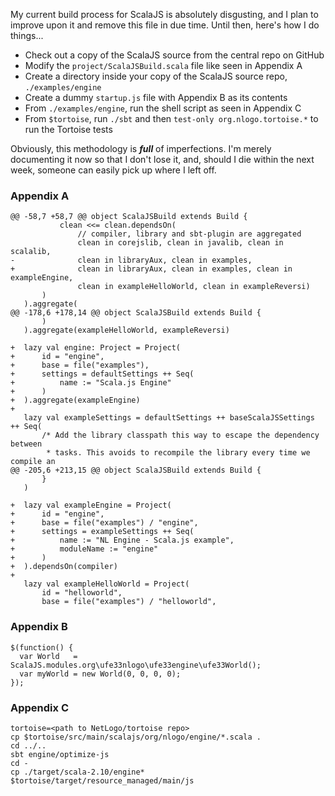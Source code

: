 My current build process for ScalaJS is absolutely disgusting, and I plan to improve upon it and remove this file in due time.  Until then, here's how I do things...

 * Check out a copy of the ScalaJS source from the central repo on GitHub
 * Modify the `project/ScalaJSBuild.scala` file like seen in Appendix A
 * Create a directory inside your copy of the ScalaJS source repo, `./examples/engine`
 * Create a dummy `startup.js` file with Appendix B as its contents
 * From `./examples/engine`, run the shell script as seen in Appendix C
 * From `$tortoise`, run `./sbt` and then `test-only org.nlogo.tortoise.*` to run the Tortoise tests

Obviously, this methodology is ***full*** of imperfections.  I'm merely documenting it now so that I don't lose it, and, should I die within the next week, someone can easily pick up where I left off.

### Appendix A

```
@@ -58,7 +58,7 @@ object ScalaJSBuild extends Build {
           clean <<= clean.dependsOn(
               // compiler, library and sbt-plugin are aggregated
               clean in corejslib, clean in javalib, clean in scalalib,
-              clean in libraryAux, clean in examples,
+              clean in libraryAux, clean in examples, clean in exampleEngine,
               clean in exampleHelloWorld, clean in exampleReversi)
       )
   ).aggregate(
@@ -178,6 +178,14 @@ object ScalaJSBuild extends Build {
       )
   ).aggregate(exampleHelloWorld, exampleReversi)
 
+  lazy val engine: Project = Project(
+      id = "engine",
+      base = file("examples"),
+      settings = defaultSettings ++ Seq(
+          name := "Scala.js Engine"
+      )
+  ).aggregate(exampleEngine)
+
   lazy val exampleSettings = defaultSettings ++ baseScalaJSSettings ++ Seq(
       /* Add the library classpath this way to escape the dependency between
        * tasks. This avoids to recompile the library every time we compile an
@@ -205,6 +213,15 @@ object ScalaJSBuild extends Build {
       }
   )
 
+  lazy val exampleEngine = Project(
+      id = "engine",
+      base = file("examples") / "engine",
+      settings = exampleSettings ++ Seq(
+          name := "NL Engine - Scala.js example",
+          moduleName := "engine"
+      )
+  ).dependsOn(compiler)
+
   lazy val exampleHelloWorld = Project(
       id = "helloworld",
       base = file("examples") / "helloworld",
```

### Appendix B

```
$(function() {
  var World   = ScalaJS.modules.org\ufe33nlogo\ufe33engine\ufe33World();
  var myWorld = new World(0, 0, 0, 0);
});
```

### Appendix C

```
tortoise=<path to NetLogo/tortoise repo>
cp $tortoise/src/main/scalajs/org/nlogo/engine/*.scala .
cd ../..
sbt engine/optimize-js
cd -
cp ./target/scala-2.10/engine* $tortoise/target/resource_managed/main/js
```

